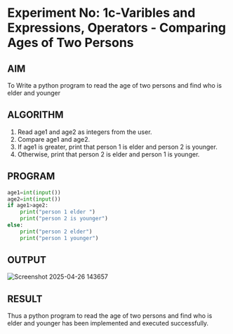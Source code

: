 # Experiment No: 1c-Varibles and Expressions, Operators - Comparing Ages of Two Persons

## AIM
To Write a python program to read the age of two persons and find who is elder and younger

## ALGORITHM
1. Read age1 and age2 as integers from the user.
2. Compare age1 and age2.
3. If age1 is greater, print that person 1 is elder and person 2 is younger.
4. Otherwise, print that person 2 is elder and person 1 is younger.
## PROGRAM
```python
age1=int(input())
age2=int(input())
if age1>age2:
    print("person 1 elder ")
    print("person 2 is younger")
else:
    print("person 2 elder")
    print("person 1 younger")
```

## OUTPUT
![Screenshot 2025-04-26 143657](https://github.com/user-attachments/assets/1f78f3f2-26e8-47cb-b817-b2062f78796b)

## RESULT
Thus a python program to read the age of two persons and find who is elder and younger has been implemented and executed successfully.
